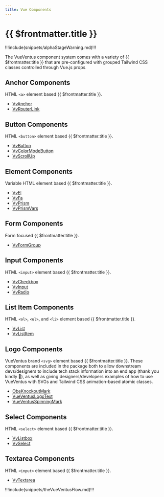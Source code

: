 ```yaml
---
title: Vue Components
---
```


<script setup>
    import DocsAnimatedLogoSection from '../../src/views/compos/DocsAnimatedLogoSection.vue'
    import DocsPackageVersion from '../../src/views/compos/DocsPackageVersion.vue'
    import SvgDiagramVueVentusFlow from '../../src/views/compos/SvgDiagramVueVentusFlow.vue'
</script>




<DocsAnimatedLogoSection/>





# {{ $frontmatter.title }}

!!!include(snippets/alphaStageWarning.md)!!!

The VueVentus component system comes with a variety of {{ $frontmatter.title }} that are pre-configured with grouped Tailwind CSS classes controlled through Vue.js props.







## Anchor Components

HTML `<a>` element based {{ $frontmatter.title }}.

* [VvAnchor](/components/anchors/vv-anchor)
* [VvRouterLink](/components/anchors/vv-router-link)







## Button Components

HTML `<button>` element based {{ $frontmatter.title }}.

* [VvButton](/components/buttons/vv-button)
* [VvColorModeButton](/components/buttons/vv-color-mode-button)
* [VvScrollUp](/components/buttons/vv-scroll-up)







## Element Components

Variable HTML element based {{ $frontmatter.title }}.

* [VvEl](/components/elements/vv-el)
* [VvFa](/components/elements/vv-fa)
* [VvPrism](/components/elements/vv-prism)
* [VvPrismVars](/components/elements/vv-prism-vars)







## Form Components

Form focused {{ $frontmatter.title }}.

* [VvFormGroup](/components/forms/vv-form-group)







## Input Components

HTML `<input>` element based {{ $frontmatter.title }}.

* [VvCheckbox](/components/inputs/vv-checkbox)
* [VvInput](/components/inputs/vv-input)
* [VvRadio](/components/inputs/vv-radio)







## List Item Components

HTML `<ol>`, `<ul>`, and `<li>` element based {{ $frontmatter.title }}.

* [VvList](/components/lists/vv-list)
* [VvListItem](/components/lists/vv-list-item)







## Logo Components

VueVentus brand `<svg>` element based {{ $frontmatter.title }}. These components are included in the package both to allow downstream devs/designers to include tech stack information into an end app (thank you kindly :smiling_face_with_three_hearts:), as well as giving designers/developers examples of how to use VueVentus with SVGs and Tailwind CSS animation-based atomic classes.

* [ObeKnockoutMark](/components/logos/obe-knockout-mark)
* [VueVentusLogoText](/components/logos/vueventus-logo-text)
* [VueVentusSpinningMark](/components/logos/vueventus-spinning-mark)







## Select Components

HTML `<select>` element based {{ $frontmatter.title }}.

* [VvListbox](/components/selects/vv-listbox)
* [VvSelect](/components/selects/vv-select)







## Textarea Components

HTML `<input>` element based {{ $frontmatter.title }}.

* [VvTextarea](/components/textareas/vv-textarea)








!!!include(snippets/theVueVentusFlow.md)!!!

<SvgDiagramVueVentusFlow class="w-full"/>












<DocsPackageVersion/>

